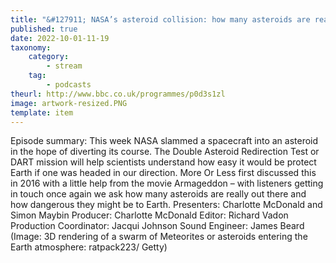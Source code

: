 ```yaml
---
title: "&#127911; NASA’s asteroid collision: how many asteroids are really out there?"
published: true
date: 2022-10-01-11-19
taxonomy:
    category:
        - stream
    tag:
        - podcasts
theurl: http://www.bbc.co.uk/programmes/p0d3s1zl
image: artwork-resized.PNG
template: item
---
```


Episode summary: This week NASA slammed a spacecraft into an asteroid in the hope of diverting its course. The Double Asteroid Redirection Test or DART mission will help scientists understand how easy it would be protect Earth if one was headed in our direction. More Or Less first discussed this in 2016 with a little help from the movie Armageddon &ndash; with listeners getting in touch once again we ask how many asteroids are really out there and how dangerous they might be to Earth. Presenters: Charlotte McDonald and Simon Maybin Producer: Charlotte McDonald Editor: Richard Vadon Production Coordinator: Jacqui Johnson Sound Engineer: James Beard (Image: 3D rendering of a swarm of Meteorites or asteroids entering the Earth atmosphere: ratpack223/ Getty)
